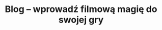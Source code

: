 ﻿---
title: "Blog – wprowadź filmową magię do swojej gry"
description: "Wykorzystaj filmowe techniki dźwiękowe w swojej rozgrywce."
---